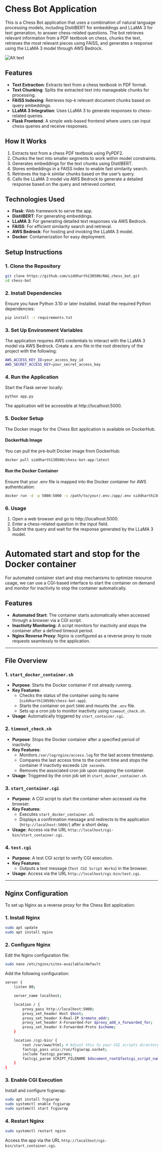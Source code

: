 # Chess Bot Application

This is a Chess Bot application that uses a combination of natural language processing models, including DistilBERT for embeddings and LLaMA 3 for text generation, to answer chess-related questions. The bot retrieves relevant information from a PDF textbook on chess, chunks the text, retrieves the most relevant pieces using FAISS, and generates a response using the LLaMA 3 model through AWS Bedrock.

![Alt text](Image.JPG)

## Features

- **Text Extraction**: Extracts text from a chess textbook in PDF format.
- **Text Chunking**: Splits the extracted text into manageable chunks for processing.
- **FAISS Indexing**: Retrieves top-k relevant document chunks based on query embeddings.
- **LLaMA 3 Integration**: Uses LLaMA 3 to generate responses to chess-related queries.
- **Flask Frontend**: A simple web-based frontend where users can input chess queries and receive responses.

## How It Works

1. Extracts text from a chess PDF textbook using PyPDF2.
2. Chunks the text into smaller segments to work within model constraints.
3. Generates embeddings for the text chunks using DistilBERT.
4. Stores embeddings in a FAISS index to enable fast similarity search.
5. Retrieves the top-k similar chunks based on the user’s query.
6. Calls the LLaMA 3 model via AWS Bedrock to generate a detailed response based on the query and retrieved context.

## Technologies Used

- **Flask**: Web framework to serve the app.
- **DistilBERT**: For generating embeddings.
- **LLaMA 3**: For generating detailed text responses via AWS Bedrock.
- **FAISS**: For efficient similarity search and retrieval.
- **AWS Bedrock**: For hosting and invoking the LLaMA 3 model.
- **Docker**: Containerization for easy deployment.

## Setup Instructions

### 1. Clone the Repository

```bash
git clone https://github.com/siddharth130500/RAG_chess_bot.git
cd chess-bot
```

### 2. Install Dependencies

Ensure you have Python 3.10 or later installed. Install the required Python dependencies:
```bash
pip install -r requirements.txt
```

### 3. Set Up Environment Variables

The application requires AWS credentials to interact with the LLaMA 3 model via AWS Bedrock. Create a .env file in the root directory of the project with the following:
```bash
AWS_ACCESS_KEY_ID=your_access_key_id
AWS_SECRET_ACCESS_KEY=your_secret_access_key
```

### 4. Run the Application

Start the Flask server locally:
```bash
python app.py
```
The application will be accessible at http://localhost:5000.

### 5. Docker Setup

The Docker image for the Chess Bot application is available on DockerHub.
#### DockerHub Image
You can pull the pre-built Docker image from DockerHub:
```bash
docker pull siddharth130500/chess-bot-app:latest
```

#### Run the Docker Container
Ensure that your .env file is mapped into the Docker container for AWS authentication:
```bash
docker run -d -p 5000:5000 -v /path/to/your/.env:/app/.env siddharth130500/chess-bot-app
```

### 6. Usage

1. Open a web browser and go to http://localhost:5000.
2. Enter a chess-related question in the input field.
3. Submit the query and wait for the response generated by the LLaMA 3 model.

# Automated start and stop for the Docker container

For automated container start and stop mechanisms to optimize resource usage, we can use a CGI-based interface to start the container on demand and monitor for inactivity to stop the container automatically.

## Features

- **Automated Start**: The container starts automatically when accessed through a browser via a CGI script.
- **Inactivity Monitoring**: A script monitors for inactivity and stops the container after a defined timeout period.
- **Nginx Reverse Proxy**: Nginx is configured as a reverse proxy to route requests seamlessly to the application.

---

## File Overview

### 1. `start_docker_container.sh`
- **Purpose**: Starts the Docker container if not already running.
- **Key Features**:
  - Checks the status of the container using its name (`siddharth130500/chess-bot-app`).
  - Starts the container on port `5000` and mounts the `.env` file.
  - Sets up a cron job to monitor inactivity using `timeout_check.sh`.
- **Usage**: Automatically triggered by `start_container.cgi`.

### 2. `timeout_check.sh`
- **Purpose**: Stops the Docker container after a specified period of inactivity.
- **Key Features**:
  - Monitors `/var/log/nginx/access.log` for the last access timestamp.
  - Compares the last access time to the current time and stops the container if inactivity exceeds `120 seconds`.
  - Removes the associated cron job upon stopping the container.
- **Usage**: Triggered by the cron job set in `start_docker_container.sh`.

### 3. `start_container.cgi`
- **Purpose**: A CGI script to start the container when accessed via the browser.
- **Key Features**:
  - Executes `start_docker_container.sh`.
  - Displays a confirmation message and redirects to the application (`http://localhost:5000/`) after a short delay.
- **Usage**: Access via the URL `http://localhost/cgi-bin/start_container.cgi`.

### 4. `test.cgi`
- **Purpose**: A test CGI script to verify CGI execution.
- **Key Features**:
  - Outputs a test message (`Test CGI Script Works`) in the browser.
- **Usage**: Access via the URL `http://localhost/cgi-bin/test.cgi`.

---

## Nginx Configuration

To set up Nginx as a reverse proxy for the Chess Bot application:

### 1. Install Nginx
```bash
sudo apt update
sudo apt install nginx
```
### 2. Configure Nginx
Edit the Nginx configuration file:
```bash
sudo nano /etc/nginx/sites-available/default
```
Add the following configuration:
```bash
server {
    listen 80;

    server_name localhost;

    location / {
        proxy_pass http://localhost:5000;
        proxy_set_header Host $host;
        proxy_set_header X-Real-IP $remote_addr;
        proxy_set_header X-Forwarded-For $proxy_add_x_forwarded_for;
        proxy_set_header X-Forwarded-Proto $scheme;
    }

    location /cgi-bin/ {
        root /var/www/html; # Adjust this to your CGI scripts directory
        fastcgi_pass unix:/run/fcgiwrap.socket;
        include fastcgi_params;
        fastcgi_param SCRIPT_FILENAME $document_root$fastcgi_script_name;
    }
}
```

### 3. Enable CGI Execution
Install and configure fcgiwrap:

```bash
sudo apt install fcgiwrap
sudo systemctl enable fcgiwrap
sudo systemctl start fcgiwrap
```

### 4. Restart Nginx

```bash
sudo systemctl restart nginx
```

Access the app via the URL `http://localhost/cgi-bin/start_container.cgi`.
